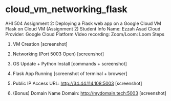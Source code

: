 # cloud_vm_networking_flask
AHI 504 Assignment 2: Deploying a Flask web app on a Google Cloud VM
Flask on Cloud VM (Assignment 2)
Student Info
Name: Ezzah Asad
Cloud Provider: Google Cloud Platform 
Video recording:
Zoom/Loom: Loom
Steps
1. VM Creation
[screenshot]

2. Networking (Port 5003 Open)
[screenshot]

3. OS Update + Python Install
[commands + screenshot]

4. Flask App Running
[screenshot of terminal + browser]

5. Public IP Access
URL: http://34.44.114.108:5003
[screenshot]

6. (Bonus) Domain Name
Domain: http://mydomain.tech:5003
[screenshot] 